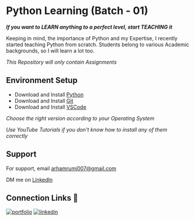 
# Python Learning (Batch - 01)

***If you want to LEARN anything to a perfect level, start TEACHING it***

Keeping in mind, the importance of Python and my Expertise, I recently started teaching Python from scratch. Students belong to various Academic backgrounds, so I will learn a lot too.

_This Repository will only contain Assignments_
## Environment Setup

- Download and Install [Python](https://www.python.org/)
- Download and Install [Git](https://git-scm.com/)
- Download and Install [VSCode](https://code.visualstudio.com/download)

_Choose the right version according to your Operating System_

_Use YouTube Tutorials if you don't know how to install any of them correctly_

## Support

For support, email arhamrumi007@gmail.com

DM me on [LinkedIn](https://www.linkedin.com/in/arham-rumi-94769b180/)

  
## Connection Links 🔗
[![portfolio](https://img.shields.io/badge/my_portfolio-000?style=for-the-badge&logo=ko-fi&logoColor=white)](https://arham-rumi.netlify.app/)
[![linkedin](https://img.shields.io/badge/linkedin-0A66C2?style=for-the-badge&logo=linkedin&logoColor=white)](https://www.linkedin.com/in/arham-rumi-94769b180/)

